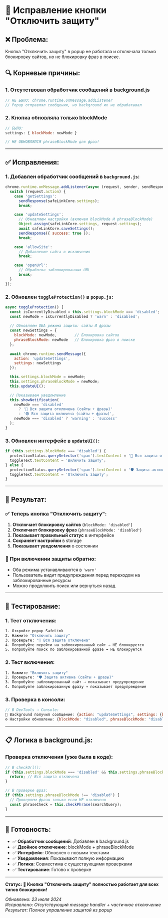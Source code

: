 # 🔧 Исправление кнопки "Отключить защиту"

## ❌ **Проблема:**
Кнопка "Отключить защиту" в popup не работала и отключала только блокировку сайтов, но не блокировку фраз в поиске.

## 🔍 **Корневые причины:**

### **1. Отсутствовал обработчик сообщений в background.js**
```javascript
// НЕ БЫЛО: chrome.runtime.onMessage.addListener
// Popup отправлял сообщения, но background их не обрабатывал
```

### **2. Кнопка обновляла только blockMode**
```javascript
// БЫЛО:
settings: { blockMode: newMode }

// НЕ ОБНОВЛЯЛСЯ phraseBlockMode для фраз!
```

---

## ✅ **Исправления:**

### **1. Добавлен обработчик сообщений в `background.js`:**
```javascript
chrome.runtime.onMessage.addListener(async (request, sender, sendResponse) => {
  switch (request.action) {
    case 'getSettings':
      sendResponse(safeLinkCore.settings);
      break;

    case 'updateSettings':
      // Обновляем настройки (включая blockMode И phraseBlockMode)
      Object.assign(safeLinkCore.settings, request.settings);
      await safeLinkCore.saveSettings();
      sendResponse({ success: true });
      break;

    case 'allowSite':
      // Добавление сайта в исключения
      break;

    case 'openUrl':
      // Обработка заблокированных URL
      break;
  }
});
```

### **2. Обновлен `toggleProtection()` в `popup.js`:**
```javascript
async toggleProtection() {
  const isCurrentlyDisabled = this.settings.blockMode === 'disabled';
  const newMode = isCurrentlyDisabled ? 'warn' : 'disabled';
  
  // Обновляем ОБА режима защиты: сайты И фразы
  const newSettings = {
    blockMode: newMode,        // Блокировка сайтов
    phraseBlockMode: newMode   // Блокировка фраз в поиске
  };
  
  await chrome.runtime.sendMessage({
    action: 'updateSettings',
    settings: newSettings
  });

  this.settings.blockMode = newMode;
  this.settings.phraseBlockMode = newMode;
  this.updateUI();

  // Показываем уведомление
  this.showNotification(
    newMode === 'disabled' 
      ? '🔴 Вся защита отключена (сайты + фразы)' 
      : '🟢 Вся защита включена (сайты + фразы)',
    newMode === 'disabled' ? 'warning' : 'success'
  );
}
```

### **3. Обновлен интерфейс в `updateUI()`:**
```javascript
if (this.settings.blockMode === 'disabled') {
  protectionStatus.querySelector('span').textContent = '🔴 Вся защита отключена';
  toggleText.textContent = 'Включить защиту';
} else {
  protectionStatus.querySelector('span').textContent = '🛡️ Защита активна (сайты + фразы)';
  toggleText.textContent = 'Отключить защиту';
}
```

---

## 🎯 **Результат:**

### **✅ Теперь кнопка "Отключить защиту":**

1. **Отключает блокировку сайтов** (`blockMode: 'disabled'`)
2. **Отключает блокировку фраз** (`phraseBlockMode: 'disabled'`)
3. **Показывает правильный статус** в интерфейсе
4. **Сохраняет настройки** в storage
5. **Показывает уведомления** о состоянии

### **🔄 При включении защиты обратно:**
- Оба режима устанавливаются в `'warn'`
- Пользователь видит предупреждения перед переходом на заблокированные ресурсы
- Можно продолжить поиск или вернуться назад

---

## 🧪 **Тестирование:**

### **1. Тест отключения:**
```bash
1. Откройте popup SafeLink
2. Нажмите "Отключить защиту" 
3. Проверьте: "🔴 Вся защита отключена"
4. Попробуйте перейти на заблокированный сайт → НЕ блокируется
5. Попробуйте поиск по заблокированной фразе → НЕ блокируется
```

### **2. Тест включения:**
```bash
1. Нажмите "Включить защиту"
2. Проверьте: "🛡️ Защита активна (сайты + фразы)"  
3. Попробуйте заблокированный сайт → показывает предупреждение
4. Попробуйте заблокированную фразу → показывает предупреждение
```

### **3. Проверка в консоли:**
```javascript
// В DevTools → Console:
📨 Background получил сообщение: {action: "updateSettings", settings: {blockMode: "disabled", phraseBlockMode: "disabled"}}
⚙️ Настройки обновлены: {blockMode: "disabled", phraseBlockMode: "disabled", ...}
```

---

## 📋 **Логика в background.js:**

### **Проверка отключения (уже была в коде):**
```javascript
// В checkUrl():
if (this.settings.blockMode === 'disabled' && this.settings.phraseBlockMode === 'disabled') {
  return; // Вся защита отключена
}

// В проверке фраз:
if (this.settings.phraseBlockMode !== 'disabled') {
  // Проверяем фразы только если НЕ отключено
  const phraseCheck = this.checkPhrase(searchQuery);
}
```

---

## 🚀 **Готовность:**

- ✅ **Обработчик сообщений**: Добавлен в background.js
- ✅ **Двойное отключение**: blockMode + phraseBlockMode  
- ✅ **Интерфейс**: Обновлен с новыми текстами
- ✅ **Уведомления**: Показывают полную информацию
- ✅ **Логика**: Совместима с существующими проверками
- ✅ **Тестирование**: Готово к проверке

---

**Статус: 🎯 Кнопка "Отключить защиту" полностью работает для всех типов блокировки!**

*Обновлено: 23 июля 2024*  
*Исправлено: Отсутствующий message handler + частичное отключение*  
*Результат: Полное управление защитой из popup* 